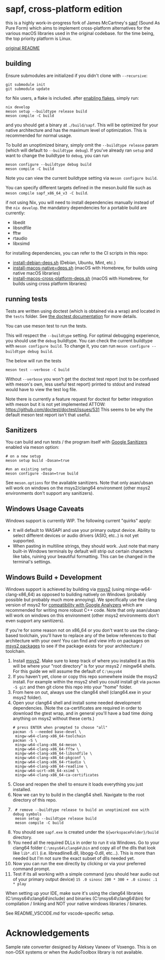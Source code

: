 # sapf, cross-platform edition

this is a highly work-in-progress fork of James McCartney's [sapf](https://github.com/lfnoise/sapf) (Sound As Pure Form) which aims to implement cross-platform alternatives for the various macOS libraries used in the original codebase. for the time being, the top priority platform is Linux.

[original README](README.txt)

## building

Ensure submodules are initialized if you didn't clone with `--recursive`:
```shell
git submodule init
git submodule update
```

for Nix users, a flake is included. after [enabling flakes](https://nixos.wiki/wiki/Flakes), simply run:

```shell
nix develop
meson setup --buildtype release build
meson compile -C build
```

and you should get a binary at `./build/sapf`. This will be optimized for your
native architecture and has the maximum level of optimization. This is recommended for
normal usage. 

To build an
unoptimized binary, simply omit the `--buildtype release` param (which will default to
`--buildtype debug`). If you've already ran `setup` and want to change the buildtype to `debug`, you can run
```shell
meson configure --buildtype debug build
meson compile -C build
```
Note you can view the current buildtype setting via `meson configure build`.

You can specify different targets defined in the meson.build file such as `meson compile sapf_x86_64_v3 -C build`.

if not using Nix, you will need to install dependencies manually instead of the `nix develop`. the mandatory dependencies for a portable build are currently:

- libedit
- libsndfile
- fftw
- rtaudio
- libxsimd

for installing dependencies, you can refer to the CI scripts in this repo:

- [install-debian-deps.sh](.github/scripts/install-debian-deps.sh) (Debian, Ubuntu, Mint, etc.)
- [install-macos-native=deps.sh](.github/scripts/install-macos-native-deps.sh) (macOS with Homebrew, for builds using native macOS libraries)
- [install-macos-cross-platform-deps.sh](.github/scripts/install-macos-cross-platform-deps.sh) (macOS with Homebrew, for builds using cross platform libraries)

## running tests
Tests are written using doctest (which is obtained via a wrap) and located in the `tests` folder.
See [the doctest documentation](https://github.com/doctest/doctest/tree/master?tab=readme-ov-file#documentation) for more details.

You can use meson test to run the tests.

This will respect the `--buildtype` setting. For optimal debugging experience,
you should use the `debug` buildtype. You can check the current buildtype with
`meson configure build`. To change it, you can run `meson configure --buildtype debug build`.

The below will run the tests
```shell
meson test --verbose -C build
```
Without `--verbose` you won't get the doctest test report (not to be confused with meson's
own, less useful test report) printed to stdout and instead would have to view the test
log file.

Note there is currently a feature request for doctest for better integration 
with meson but it is not yet implemented ATTOW: https://github.com/doctest/doctest/issues/531
This seems to be why the default meson test report isn't that useful.

## Sanitizers

You can build and run tests / the program itself with [Google Sanitizers](https://github.com/google/sanitizers) enabled
via meson option:
```shell
# on a new setup
meson setup build -Dasan=true

#on an existing setup
meson configure -Dasan=true build
```

See `meson.options` for the available sanitizers. Note that only asan/ubsan will work on windows on
the msys2/clang64 environment (other msys2 environments don't support any sanitizers).

## Windows Usage Caveats

Windows support is currently WIP. The following current "quirks" apply:

- It will default to WASAPI and use your primary output device. Ability to select different devices or audio drivers (ASIO, etc..) is not yet supported.
- When pasting in multiline strings, they should work. Just note that many built-in Windows terminals by default will strip out certain characters like tabs,
    ruining your beautiful formatting. This can be changed in the terminal's settings.

## Windows Build + Development

Windows support is achieved by building via [msys2](https://www.msys2.org/) (using mingw-w64-clang-x86_64) 
as opposed to building natively on Windows (probably possible but probably much more annoying).
We specifically use the clang version of msys2 for [compatibility with Google Analyzers](https://github.com/msys2/MINGW-packages/issues/3163#issuecomment-2451639935)
which are recommended for writing more robust C++ code.
Note that only asan/ubsan will work on windows on
this environment (other msys2 environments don't even support any sanitizers).

If you're for some reason not on x86_64 or you don't want to use the clang-based toolchain, 
you'll have to replace any of the below references to that architecture with your own! 
You can find and view info on packages on [msys2 packages](https://packages.msys2.org/queue) to see if the package exists for your architecture / toolchain. 

1. Install [msys2](https://www.msys2.org/). Make sure to keep track of where you installed it as this will be where your
"root directory" is for your msys2 / mingw64 shells. For this guide we will assume the default of `C:\msys64`
2. If you haven't yet, clone or copy this repo somewhere inside the msys2 install. For example within the msys2 shell you could install git via
`pacman -S git` and then git clone this repo into your "home" folder.
3. From here on out, always use the clang64 shell (clang64.exe in your msys2 folder).
4. Open your clang64 shell and install some needed development dependencies.
    (Note the ca-certificates are required in order to download the gtest wrap, and in general you'll
    have a bad time doing anything on msys2 without these certs.)
   ```shell
   # press ENTER when prompted to choose "all"
   pacman -S --needed base-devel \
    mingw-w64-clang-x86_64-toolchain
   pacman -S \
    mingw-w64-clang-x86_64-meson \
    mingw-w64-clang-x86_64-fftw \
    mingw-w64-clang-x86_64-libsndfile \
    mingw-w64-clang-x86_64-pkgconf \
    mingw-w64-clang-x86_64-rtaudio \
    mingw-w64-clang-x86_64-readline \
    mingw-w64-ucrt-x86_64-xsimd \
    mingw-w64-clang-x86_64-ca-certificates
   ```
5. Close and reopen the shell to ensure it loads everything you just installed. 
6. Now we can try to build in the clang64 shell.
Navigate to the root directory of this repo.
7. ```shell
    # remove --buildtype release to build an unoptimized exe with debug symbols
    meson setup --buildtype release build 
    meson compile -C build
    ```
8. You should see `sapf.exe` is created under the `${workspaceFolder}/build` directory.
9. You need all the required DLLs in order to run it via Windows. Go to your clang64 folder `C:\msys64\clang64\bin`
and copy all of the dlls that look like `lib*.dll` (i.e. libreadline8.dll, libogg-0.dll, etc...). This is
more than needed but I'm not sure the exact subset of dlls needed yet.
10. Now you can run the exe directly by clicking or via your preferred command prompt.
11. Test if its all working with a simple command (you should hear audio out of your primary output device)
`15 .0 sinosc 200 * 300 + .0 sinosc .1 * play`

When setting up your IDE, make sure it's using the clang64 libraries (C:\msys64\clang64\include)
and binaries (C:\msys64\clang64\bin) for compilation / linking and NOT your native windows libraries / binaries.

See README_VSCODE.md for vscode-specific setup.

# Acknowledgements

Sample rate converter designed by Aleksey Vaneev of Voxengo.
This is on non-OSX systems or when the AudioToolbox library is not available.
